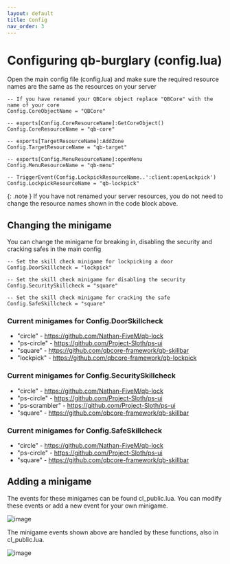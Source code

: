```yaml
---
layout: default
title: Config
nav_order: 3
---
```


# Configuring qb-burglary (config.lua)

Open the main config file (config.lua) and make sure the required resource names are the same as the resources on your server

```
-- If you have renamed your QBCore object replace "QBCore" with the name of your core
Config.CoreObjectName = "QBCore"

-- exports[Config.CoreResourceName]:GetCoreObject()
Config.CoreResourceName = "qb-core"

-- exports[TargetResourceName]:AddZone
Config.TargetResourceName = "qb-target"

-- exports[Config.MenuResourceName]:openMenu
Config.MenuResourceName = "qb-menu"

-- TriggerEvent(Config.LockpickResourceName..':client:openLockpick')
Config.LockpickResourceName = "qb-lockpick"
```

{: .note }
If you have not renamed your server resources, you do not need to change the resource names shown in the code block above.

## Changing the minigame

You can change the minigame for breaking in, disabling the security and cracking safes in the main config

```
-- Set the skill check minigame for lockpicking a door
Config.DoorSkillcheck = "lockpick"

-- Set the skill check minigame for disabling the security
Config.SecuritySkillcheck = "square"

-- Set the skill check minigame for cracking the safe
Config.SafeSkillcheck = "square"
```

### Current minigames for Config.DoorSkillcheck
- "circle" - https://github.com/Nathan-FiveM/qb-lock
- "ps-circle" - https://github.com/Project-Sloth/ps-ui
- "square" - https://github.com/qbcore-framework/qb-skillbar
- "lockpick" - https://github.com/qbcore-framework/qb-lockpick

### Current minigames for Config.SecuritySkillcheck
- "circle" - https://github.com/Nathan-FiveM/qb-lock
- "ps-circle" - https://github.com/Project-Sloth/ps-ui
- "ps-scrambler" - https://github.com/Project-Sloth/ps-ui
- "square" - https://github.com/qbcore-framework/qb-skillbar

### Current minigames for Config.SafeSkillcheck
- "circle" - https://github.com/Nathan-FiveM/qb-lock
- "ps-circle" - https://github.com/Project-Sloth/ps-ui
- "square" - https://github.com/qbcore-framework/qb-skillbar

## Adding a minigame

The events for these minigames can be found cl_public.lua. You can modify these events or add a new event for your own minigame.

![image](https://user-images.githubusercontent.com/123037761/213883117-18dff52b-6b01-4669-8166-c3e59cf83161.png)

The minigame events shown above are handled by these functions, also in cl_public.lua.

![image](https://user-images.githubusercontent.com/123037761/213883202-219972bd-1690-4a09-9c74-766907438ced.png)


